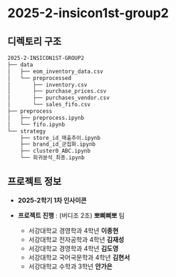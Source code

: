 # 2025-2-insicon1st-group2

## 디렉토리 구조
```bash
2025-2-INSICON1ST-GROUP2
├── data
│   ├── eom_inventory_data.csv
│   └── preprocessed
│       ├── inventory.csv
│       ├── purchase_prices.csv
│       ├── purchases_vendor.csv
│       └── sales_fifo.csv
├── preprocess
│   ├── preprocess.ipynb
│   └── fifo.ipynb
└── strategy
    ├── store_id_매출추이.ipynb
    ├── brand_id_군집화.ipynb
    ├── cluster0_ABC.ipynb
    └── 회귀분석_최종.ipynb
```

## 프로젝트 정보
* **2025-2학기 1차 인사이콘**

* **프로젝트 진행** : (버디조 2조) **뽀삐삐뽀** 팀
  * 서강대학교 경영학과 4학년 **이종현**
  * 서강대학교 전자공학과 4학년 **김재성**
  * 서강대학교 경영학과 4학년 **김도영**
  * 서강대학교 국어국문학과 4학년 **김현서**
  * 서강대학교 수학과 3학년 **안가은**